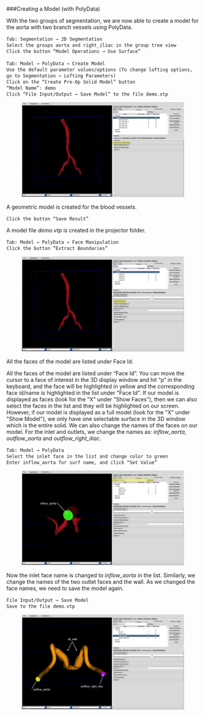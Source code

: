###Creating a Model (with PolyData)

With the two groups of segmentation, we are now able to create a model for the aorta with two branch vessels using PolyData.

	Tab: Segmentation → 2D Segmentation
	Select the groups aorta and right_iliac in the group tree view
	Click the button “Model Operations → Use Surface”

	Tab: Model → PolyData → Create Model
	Use the default parameter values/options (To change lofting options, go to Segmentation → Lofting Parameters)
	Click on the “Create Pre-Op Solid Model” button
	“Model Name”: demo
	Click “File Input/Output → Save Model” to the file demo.vtp

<figure>
  <img class="svImg svImgXl"  src="archives/sv2/userguide/imgs/modeling/polydata1.jpg"> 
  <figcaption class="svCaption" ></figcaption>
</figure>

A geometric model is created for the blood vessels.

	Click the button “Save Result”

A model file *demo.vtp* is created in the projector folder.

	Tab: Model → PolyData → Face Manipulation
	Click the button “Extract Boundaries”

<figure>
  <img class="svImg svImgXl" src="archives/sv2/userguide/imgs/modeling/polydata2.jpg"> 
  <figcaption class="svCaption" ></figcaption>
</figure>

All the faces of the model are listed under Face Id. 


All the faces of the model are listed under “Face Id”. You can move the cursor to a face of interest in the 3D display window and hit “p” in the keyboard, and the face will be highlighted in yellow and the corresponding face id/name is highlighted in the list under "Face Id". If our model is displayed as faces (look for the "X" under "Show Faces"), then we can also select the faces in the list and they will be highlighted on our screen. However, if our model is displayed as a full model (look for the "X" under "Show Model"), we only have one selectable surface in the 3D window which is the entire solid. We can also change the names of the faces on our model. For the inlet and outlets, we change the names as: *inflow_aorta*, *outflow\_aorta* and *outflow\_right\_iliac*.

	Tab: Model → PolyData
	Select the inlet face in the list and change color to green
	Enter inflow_aorta for surf name, and click “Set Value”

<figure>
  <img class="svImg svImgXl"  src="archives/sv2/userguide/imgs/modeling/polydata3.jpg"> 
  <figcaption class="svCaption" ></figcaption>
</figure>

Now the inlet face name is changed to *inflow_aorta* in the list. Similarly, we change the names of the two outlet faces and the wall. As we changed the face names, we need to save the model again.

	File Input/Output → Save Model
	Save to the file demo.vtp

<figure>
  <img class="svImg svImgXl"  src="archives/sv2/userguide/imgs/modeling/polydata4.jpg"> 
  <figcaption class="svCaption" ></figcaption>
</figure>
